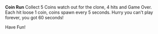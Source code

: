 
**Coin Run**
Collect 5 Coins watch out for the clone, 4 hits and Game Over.
Each hit loose 1 coin, coins spawn every 5 seconds. 
Hurry you can't play forever, you got 60 seconds!

Have Fun!
